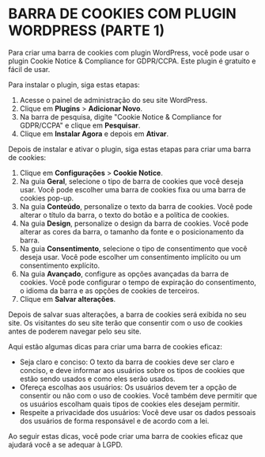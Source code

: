 # BARRA DE COOKIES COM PLUGIN WORDPRESS (PARTE 1)
Para criar uma barra de cookies com plugin WordPress, você pode usar o plugin Cookie Notice & Compliance for GDPR/CCPA. Este plugin é gratuito e fácil de usar.

Para instalar o plugin, siga estas etapas:

1. Acesse o painel de administração do seu site WordPress.
2. Clique em **Plugins** > **Adicionar Novo**.
3. Na barra de pesquisa, digite "Cookie Notice & Compliance for GDPR/CCPA" e clique em **Pesquisar**.
4. Clique em **Instalar Agora** e depois em **Ativar**.

Depois de instalar e ativar o plugin, siga estas etapas para criar uma barra de cookies:

1. Clique em **Configurações** > **Cookie Notice**.
2. Na guia **Geral**, selecione o tipo de barra de cookies que você deseja usar. Você pode escolher uma barra de cookies fixa ou uma barra de cookies pop-up.
3. Na guia **Conteúdo**, personalize o texto da barra de cookies. Você pode alterar o título da barra, o texto do botão e a política de cookies.
4. Na guia **Design**, personalize o design da barra de cookies. Você pode alterar as cores da barra, o tamanho da fonte e o posicionamento da barra.
5. Na guia **Consentimento**, selecione o tipo de consentimento que você deseja usar. Você pode escolher um consentimento implícito ou um consentimento explícito.
6. Na guia **Avançado**, configure as opções avançadas da barra de cookies. Você pode configurar o tempo de expiração do consentimento, o idioma da barra e as opções de cookies de terceiros.
7. Clique em **Salvar alterações**.

Depois de salvar suas alterações, a barra de cookies será exibida no seu site. Os visitantes do seu site terão que consentir com o uso de cookies antes de poderem navegar pelo seu site.

Aqui estão algumas dicas para criar uma barra de cookies eficaz:

* Seja claro e conciso: O texto da barra de cookies deve ser claro e conciso, e deve informar aos usuários sobre os tipos de cookies que estão sendo usados e como eles serão usados.
* Ofereça escolhas aos usuários: Os usuários devem ter a opção de consentir ou não com o uso de cookies. Você também deve permitir que os usuários escolham quais tipos de cookies eles desejam permitir.
* Respeite a privacidade dos usuários: Você deve usar os dados pessoais dos usuários de forma responsável e de acordo com a lei.

Ao seguir estas dicas, você pode criar uma barra de cookies eficaz que ajudará você a se adequar à LGPD.